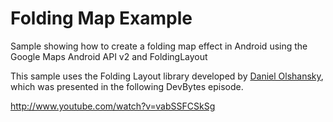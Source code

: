 Folding Map Example
========================

Sample showing how to create a folding map effect in Android using the Google Maps Android API v2 and FoldingLayout

This sample uses the Folding Layout library developed by [Daniel Olshansky](https://plus.google.com/+DanielOlshansky), which was presented in the following DevBytes episode.

http://www.youtube.com/watch?v=vabSSFCSkSg
